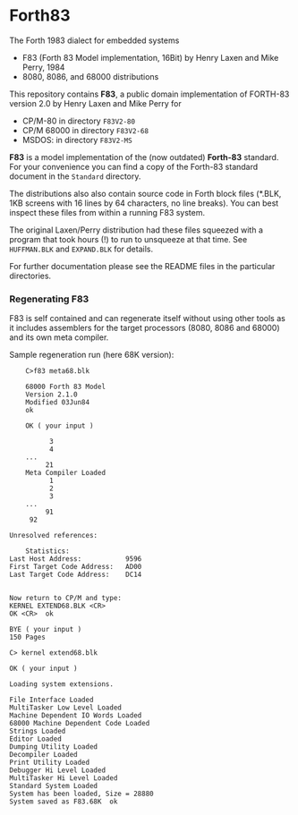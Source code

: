 # Forth83

The Forth 1983 dialect for embedded systems

* F83 (Forth 83 Model implementation, 16Bit) by Henry Laxen and Mike Perry, 1984  
* 8080, 8086, and 68000 distributions

This repository contains **F83**, a public domain implementation of FORTH-83 version 2.0 by Henry Laxen and Mike Perry for 

- CP/M-80 in directory `F83V2-80`
- CP/M 68000 in directory `F83V2-68`
- MSDOS: in directory `F83V2-MS`

**F83** is a model implementation of the (now outdated) **Forth-83** standard. For your convenience you can find a copy of the Forth-83 standard document in the `Standard` directory.

The distributions also also contain source code in Forth block files (*.BLK, 1KB screens with 16 lines by 64 characters, no line breaks). You can best inspect these files from within a running F83 system.

The original Laxen/Perry distribution had these files squeezed with a program
that took hours (!) to run to unsqueeze at that time. See `HUFFMAN.BLK` and `EXPAND.BLK` for details. 

For further documentation please see the README files in the particular directories.

### Regenerating F83

F83 is self contained and can regenerate itself  without using other tools as it includes assemblers for the target processors (8080, 8086 and 68000) and its own meta compiler.

Sample regeneration run (here 68K version):
```
    C>f83 meta68.blk

    68000 Forth 83 Model 
    Version 2.1.0
    Modified 03Jun84
    ok
    
    OK ( your input )
    
          3 
          4 
    ...
         21 
    Meta Compiler Loaded
          1 
          2 
          3
    ...
         91 
     92 
```
    Unresolved references: 

        Statistics: 
    Last Host Address:           9596 
    First Target Code Address:   AD00 
    Last Target Code Address:    DC14 


    Now return to CP/M and type: 
    KERNEL EXTEND68.BLK <CR> 
    OK <CR>  ok
    
    BYE ( your input )
    150 Pages
    
    C> kernel extend68.blk
    
    OK ( your input )
    
    Loading system extensions.

    File Interface Loaded 
    MultiTasker Low Level Loaded 
    Machine Dependent IO Words Loaded 
    68000 Machine Dependent Code Loaded 
    Strings Loaded 
    Editor Loaded 
    Dumping Utility Loaded 
    Decompiler Loaded 
    Print Utility Loaded 
    Debugger Hi Level Loaded 
    MultiTasker Hi Level Loaded 
    Standard System Loaded 
    System has been loaded, Size = 28880 
    System saved as F83.68K  ok